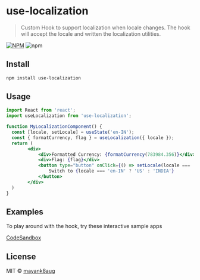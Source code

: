 # use-localization

> Custom Hook to support localization when locale changes. The hook will accept the locale and written the localization utilities.

[![NPM](https://img.shields.io/npm/v/use-localization.svg)](https://www.npmjs.com/package/use-localization) ![npm](https://img.shields.io/npm/dm/use-localization)

## Install

```bash
npm install use-localization
```

## Usage

```jsx
import React from 'react';
import useLocalization from 'use-localization';

function MyLocalizationComponent() {
  const [locale, setLocale] = useState('en-IN');
  const { formatCurrency, flag } = useLocalization({ locale });
  return (
        <div>
            <div>Formatted Currency: {formatCurrency(783984.356)}</div>
            <div>Flag: {flag}</div>
            <button type="button" onClick={() => setLocale(locale === 'en-IN' ? 'en-US' : 'en-IN')}>
                Switch to {locale === 'en-IN' ? 'US' : 'INDIA'}
            </button>
        </div>
  )
}
```

## Examples

To play around with the hook, try these interactive sample apps

[CodeSandbox](https://codesandbox.io/s/use-localization-4juus)


## License

MIT © [mayank8aug](https://github.com/mayank8aug)
